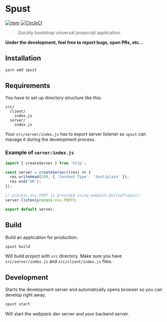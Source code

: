 # Spust

[![npm](https://img.shields.io/npm/v/spust.svg)](https://www.npmjs.com/package/spust)
[![CircleCI](https://circleci.com/gh/michalkvasnicak/spust.svg?style=svg&circle-token=39f82c45c86ac3cd0b5a94f62a1c41919edd86ec)](https://circleci.com/gh/michalkvasnicak/spust)

> Quickly bootstrap universal javascript application.

**Under the development, feel free to report bugs, open PRs, etc...**

## Installation

```sh
yarn add spust
```

## Requirements

You have to set up directory structure like this:

```
src/
  client/
    index.js
  server/
    index.js
```

Your `src/server/index.js` has to export server listener so `spust` can manage it during the development process.

### Example of `server/index.js`

```js
import { createServer } from 'http';

const server = createServer((res) => {
  res.writeHead(200, { 'Content-Type': 'text/plain' });
  res.end('OK');
});

// process.env.PORT is provided using webpack.DefinePlugin()
server.listen(process.env.PORT);

export default server;
```

## Build

Build an application for production.

```sh
spust build
```

Will build project with `src` directory. Make sure you have `src/server/index.js` and `src/client/index.js` files.

## Development

Starts the development server and automatically opens browser so you can develop right away.

```sh
spust start
```

Will start the webpack dev server and your backend server.
